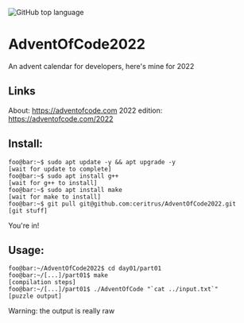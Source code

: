 ![GitHub top language](https://img.shields.io/github/languages/top/ceritrus/AdventOfCode2022)

# AdventOfCode2022
An advent calendar for developers, here's mine for 2022

## Links
About: https://adventofcode.com
2022 edition: https://adventofcode.com/2022

## Install:
```console
foo@bar:~$ sudo apt update -y && apt upgrade -y
[wait for update to complete]
foo@bar:~$ sudo apt install g++
[wait for g++ to install]
foo@bar:~$ sudo apt install make
[wait for make to install]
foo@bar:~$ git pull git@github.com:ceritrus/AdventOfCode2022.git
[git stuff]
```
You're in!

## Usage:
```console
foo@bar:~/AdventOfCode2022$ cd day01/part01
foo@bar:~/[...]/part01$ make
[compilation steps]
foo@bar:~/[...]/part01$ ./AdventOfCode "`cat ../input.txt`"
[puzzle output]
```
Warning: the output is really raw